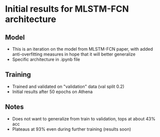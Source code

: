 # Initial results for MLSTM-FCN architecture
## Model
* This is an iteration on the model from MLSTM-FCN paper, with added anti-overfitting measures in hope that it will better generalize
* Specific architecture in .ipynb file
## Training
* Trained and validated on "validation" data (val split 0.2)
* Initial results after 50 epochs on Athena
## Notes
* Does not want to generalize from train to validation, tops at about 43% acc
* Plateaus at 93% even during further training (results soon)
